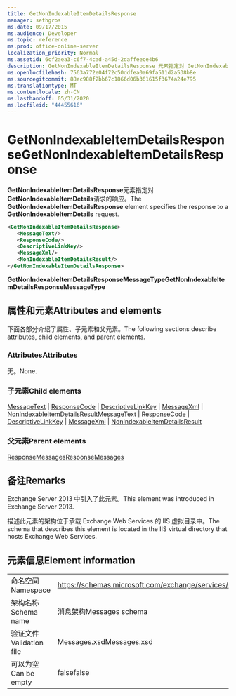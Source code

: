 ```yaml
---
title: GetNonIndexableItemDetailsResponse
manager: sethgros
ms.date: 09/17/2015
ms.audience: Developer
ms.topic: reference
ms.prod: office-online-server
localization_priority: Normal
ms.assetid: 6cf2aea3-c6f7-4cad-a45d-2daffeece4b6
description: GetNonIndexableItemDetailsResponse 元素指定对 GetNonIndexableItemDetails 请求的响应。
ms.openlocfilehash: 7563a772e04f72c50ddfea0a69fa511d2a538b8e
ms.sourcegitcommit: 88ec988f2bb67c1866d06b361615f3674a24e795
ms.translationtype: MT
ms.contentlocale: zh-CN
ms.lasthandoff: 05/31/2020
ms.locfileid: "44455616"
---
```

# <a name="getnonindexableitemdetailsresponse"></a><span data-ttu-id="6c778-103">GetNonIndexableItemDetailsResponse</span><span class="sxs-lookup"><span data-stu-id="6c778-103">GetNonIndexableItemDetailsResponse</span></span>

<span data-ttu-id="6c778-104">**GetNonIndexableItemDetailsResponse**元素指定对**GetNonIndexableItemDetails**请求的响应。</span><span class="sxs-lookup"><span data-stu-id="6c778-104">The **GetNonIndexableItemDetailsResponse** element specifies the response to a **GetNonIndexableItemDetails** request.</span></span> 
  
```XML
<GetNonIndexableItemDetailsResponse>
   <MessageText/>
   <ResponseCode/>
   <DescriptiveLinkKey/>
   <MessageXml/>
   <NonIndexableItemDetailsResult/>
</GetNonIndexableItemDetailsResponse>
```

 <span data-ttu-id="6c778-105">**GetNonIndexableItemDetailsResponseMessageType**</span><span class="sxs-lookup"><span data-stu-id="6c778-105">**GetNonIndexableItemDetailsResponseMessageType**</span></span>
## <a name="attributes-and-elements"></a><span data-ttu-id="6c778-106">属性和元素</span><span class="sxs-lookup"><span data-stu-id="6c778-106">Attributes and elements</span></span>

<span data-ttu-id="6c778-107">下面各部分介绍了属性、子元素和父元素。</span><span class="sxs-lookup"><span data-stu-id="6c778-107">The following sections describe attributes, child elements, and parent elements.</span></span>
  
### <a name="attributes"></a><span data-ttu-id="6c778-108">Attributes</span><span class="sxs-lookup"><span data-stu-id="6c778-108">Attributes</span></span>

<span data-ttu-id="6c778-109">无。</span><span class="sxs-lookup"><span data-stu-id="6c778-109">None.</span></span>
  
### <a name="child-elements"></a><span data-ttu-id="6c778-110">子元素</span><span class="sxs-lookup"><span data-stu-id="6c778-110">Child elements</span></span>

<span data-ttu-id="6c778-111">[MessageText](messagetext.md)  | [ResponseCode](responsecode.md)  | [DescriptiveLinkKey](descriptivelinkkey.md)  | [MessageXml](messagexml.md)  | [NonIndexableItemDetailsResult](nonindexableitemdetailsresult.md)</span><span class="sxs-lookup"><span data-stu-id="6c778-111">[MessageText](messagetext.md) | [ResponseCode](responsecode.md) | [DescriptiveLinkKey](descriptivelinkkey.md) | [MessageXml](messagexml.md) | [NonIndexableItemDetailsResult](nonindexableitemdetailsresult.md)</span></span>
  
### <a name="parent-elements"></a><span data-ttu-id="6c778-112">父元素</span><span class="sxs-lookup"><span data-stu-id="6c778-112">Parent elements</span></span>

[<span data-ttu-id="6c778-113">ResponseMessages</span><span class="sxs-lookup"><span data-stu-id="6c778-113">ResponseMessages</span></span>](responsemessages.md)
  
## <a name="remarks"></a><span data-ttu-id="6c778-114">备注</span><span class="sxs-lookup"><span data-stu-id="6c778-114">Remarks</span></span>

<span data-ttu-id="6c778-115">Exchange Server 2013 中引入了此元素。</span><span class="sxs-lookup"><span data-stu-id="6c778-115">This element was introduced in Exchange Server 2013.</span></span>
  
<span data-ttu-id="6c778-116">描述此元素的架构位于承载 Exchange Web Services 的 IIS 虚拟目录中。</span><span class="sxs-lookup"><span data-stu-id="6c778-116">The schema that describes this element is located in the IIS virtual directory that hosts Exchange Web Services.</span></span>
  
## <a name="element-information"></a><span data-ttu-id="6c778-117">元素信息</span><span class="sxs-lookup"><span data-stu-id="6c778-117">Element information</span></span>

|||
|:-----|:-----|
|<span data-ttu-id="6c778-118">命名空间</span><span class="sxs-lookup"><span data-stu-id="6c778-118">Namespace</span></span>  <br/> |https://schemas.microsoft.com/exchange/services/2006/messages  <br/> |
|<span data-ttu-id="6c778-119">架构名称</span><span class="sxs-lookup"><span data-stu-id="6c778-119">Schema name</span></span>  <br/> |<span data-ttu-id="6c778-120">消息架构</span><span class="sxs-lookup"><span data-stu-id="6c778-120">Messages schema</span></span>  <br/> |
|<span data-ttu-id="6c778-121">验证文件</span><span class="sxs-lookup"><span data-stu-id="6c778-121">Validation file</span></span>  <br/> |<span data-ttu-id="6c778-122">Messages.xsd</span><span class="sxs-lookup"><span data-stu-id="6c778-122">Messages.xsd</span></span>  <br/> |
|<span data-ttu-id="6c778-123">可以为空</span><span class="sxs-lookup"><span data-stu-id="6c778-123">Can be empty</span></span>  <br/> |<span data-ttu-id="6c778-124">false</span><span class="sxs-lookup"><span data-stu-id="6c778-124">false</span></span>  <br/> |
   


